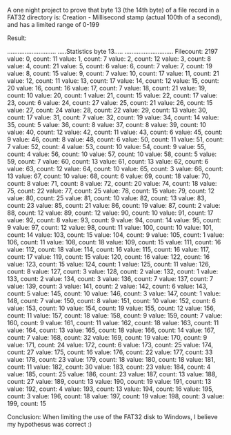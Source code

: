 A one night project to prove that byte 13 (the 14th byte) of a file record in a FAT32 directory is: Creation - Millisecond stamp (actual 100th of a second), and has a limited range of 0-199

Result:

............................
.....Statistics byte 13.....
............................
Filecount: 2197
value: 0, count: 11
value: 1, count: 7
value: 2, count: 12
value: 3, count: 8
value: 4, count: 21
value: 5, count: 6
value: 6, count: 7
value: 7, count: 19
value: 8, count: 15
value: 9, count: 7
value: 10, count: 17
value: 11, count: 21
value: 12, count: 11
value: 13, count: 17
value: 14, count: 12
value: 15, count: 20
value: 16, count: 16
value: 17, count: 7
value: 18, count: 21
value: 19, count: 10
value: 20, count: 1
value: 21, count: 15
value: 22, count: 17
value: 23, count: 6
value: 24, count: 27
value: 25, count: 21
value: 26, count: 15
value: 27, count: 24
value: 28, count: 22
value: 29, count: 13
value: 30, count: 17
value: 31, count: 7
value: 32, count: 19
value: 34, count: 14
value: 35, count: 5
value: 36, count: 8
value: 37, count: 8
value: 39, count: 10
value: 40, count: 12
value: 42, count: 11
value: 43, count: 6
value: 45, count: 9
value: 46, count: 8
value: 48, count: 6
value: 50, count: 11
value: 51, count: 7
value: 52, count: 4
value: 53, count: 10
value: 54, count: 9
value: 55, count: 4
value: 56, count: 10
value: 57, count: 10
value: 58, count: 5
value: 59, count: 7
value: 60, count: 13
value: 61, count: 13
value: 62, count: 6
value: 63, count: 12
value: 64, count: 10
value: 65, count: 3
value: 66, count: 13
value: 67, count: 10
value: 68, count: 6
value: 69, count: 18
value: 70, count: 8
value: 71, count: 8
value: 72, count: 20
value: 74, count: 18
value: 75, count: 22
value: 77, count: 25
value: 78, count: 15
value: 79, count: 12
value: 80, count: 25
value: 81, count: 10
value: 82, count: 13
value: 83, count: 23
value: 85, count: 21
value: 86, count: 19
value: 87, count: 2
value: 88, count: 12
value: 89, count: 12
value: 90, count: 10
value: 91, count: 17
value: 92, count: 8
value: 93, count: 9
value: 94, count: 14
value: 95, count: 9
value: 97, count: 12
value: 98, count: 11
value: 100, count: 10
value: 101, count: 14
value: 103, count: 15
value: 104, count: 9
value: 105, count: 1
value: 106, count: 11
value: 108, count: 18
value: 109, count: 15
value: 111, count: 16
value: 112, count: 18
value: 114, count: 16
value: 115, count: 16
value: 117, count: 17
value: 119, count: 15
value: 120, count: 16
value: 122, count: 16
value: 123, count: 15
value: 124, count: 1
value: 125, count: 11
value: 126, count: 8
value: 127, count: 3
value: 128, count: 2
value: 132, count: 1
value: 133, count: 2
value: 134, count: 3
value: 136, count: 7
value: 137, count: 7
value: 139, count: 3
value: 141, count: 2
value: 142, count: 6
value: 143, count: 5
value: 145, count: 10
value: 146, count: 3
value: 147, count: 1
value: 148, count: 7
value: 150, count: 8
value: 151, count: 10
value: 152, count: 6
value: 153, count: 10
value: 154, count: 19
value: 155, count: 12
value: 156, count: 11
value: 157, count: 18
value: 158, count: 9
value: 159, count: 7
value: 160, count: 9
value: 161, count: 11
value: 162, count: 18
value: 163, count: 11
value: 164, count: 13
value: 165, count: 18
value: 166, count: 14
value: 167, count: 7
value: 168, count: 32
value: 169, count: 19
value: 170, count: 9
value: 171, count: 24
value: 172, count: 6
value: 173, count: 25
value: 174, count: 27
value: 175, count: 16
value: 176, count: 22
value: 177, count: 33
value: 178, count: 23
value: 179, count: 18
value: 180, count: 18
value: 181, count: 11
value: 182, count: 30
value: 183, count: 23
value: 184, count: 4
value: 185, count: 25
value: 186, count: 23
value: 187, count: 13
value: 188, count: 27
value: 189, count: 13
value: 190, count: 19
value: 191, count: 13
value: 192, count: 4
value: 193, count: 13
value: 194, count: 16
value: 195, count: 3
value: 196, count: 18
value: 197, count: 19
value: 198, count: 3
value: 199, count: 15

Conclusion: When limiting the use of the FAT32 disk to Windows, I believe my hypothesus was correct :)
